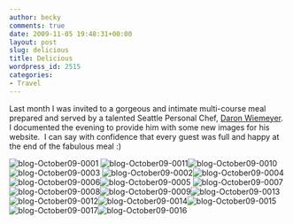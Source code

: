 ```yaml
---
author: becky
comments: true
date: 2009-11-05 19:48:31+00:00
layout: post
slug: delicious
title: Delicious
wordpress_id: 2515
categories:
- Travel
---
```


Last month I was invited to a gorgeous and intimate multi-course meal prepared and served by a talented Seattle Personal Chef, [Daron Wiemeyer](http://www.daronscuisine.com/).  I documented the evening to provide him with some new images for his website.  I can say with confidence that every guest was full and happy at the end of the fabulous meal :)




![blog-October09-0001](http://beta.beckyjenson.com/wp-content/uploads/2009/11/blog-October09-00011.jpg) ![blog-October09-0011](http://beta.beckyjenson.com/wp-content/uploads/2009/11/blog-October09-0011.jpg)![blog-October09-0010](http://beta.beckyjenson.com/wp-content/uploads/2009/11/blog-October09-0010.jpg)![blog-October09-0003](http://beta.beckyjenson.com/wp-content/uploads/2009/11/blog-October09-00031.jpg) ![blog-October09-0002](http://beta.beckyjenson.com/wp-content/uploads/2009/11/blog-October09-00021.jpg)![blog-October09-0004](http://beta.beckyjenson.com/wp-content/uploads/2009/11/blog-October09-00041.jpg) ![blog-October09-0006](http://beta.beckyjenson.com/wp-content/uploads/2009/11/blog-October09-00061.jpg)![blog-October09-0005](http://beta.beckyjenson.com/wp-content/uploads/2009/11/blog-October09-00051.jpg) ![blog-October09-0007](http://beta.beckyjenson.com/wp-content/uploads/2009/11/blog-October09-00071.jpg)![blog-October09-0008](http://beta.beckyjenson.com/wp-content/uploads/2009/11/blog-October09-0008.jpg)![blog-October09-0009](http://beta.beckyjenson.com/wp-content/uploads/2009/11/blog-October09-0009.jpg)![blog-October09-0013](http://beta.beckyjenson.com/wp-content/uploads/2009/11/blog-October09-0013.jpg) ![blog-October09-0012](http://beta.beckyjenson.com/wp-content/uploads/2009/11/blog-October09-0012.jpg)![blog-October09-0014](http://beta.beckyjenson.com/wp-content/uploads/2009/11/blog-October09-0014.jpg)![blog-October09-0015](http://beta.beckyjenson.com/wp-content/uploads/2009/11/blog-October09-0015.jpg) ![blog-October09-0017](http://beta.beckyjenson.com/wp-content/uploads/2009/11/blog-October09-0017.jpg)![blog-October09-0016](http://beta.beckyjenson.com/wp-content/uploads/2009/11/blog-October09-0016.jpg)
